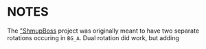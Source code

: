 # NOTES
The ["ShmupBoss](https://github.com/radioation/SGDKRocks/tree/main/ShmupBoss) project was originally meant to have two separate rotations occuring in `BG_A`.   Dual rotation did work, but adding
